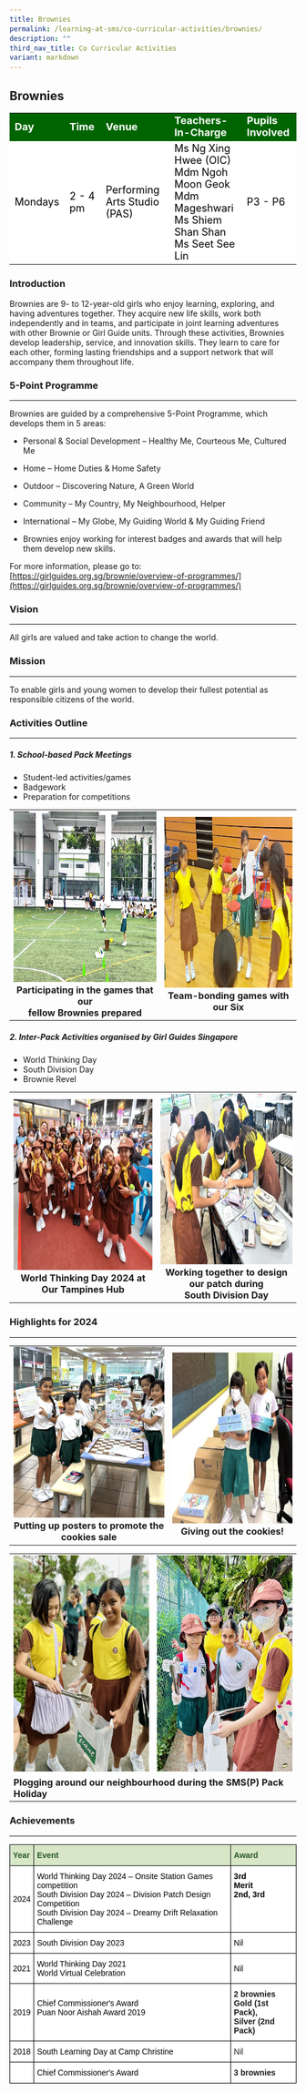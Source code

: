 ```yaml
---
title: Brownies
permalink: /learning-at-sms/co-curricular-activities/brownies/
description: ""
third_nav_title: Co Curricular Activities
variant: markdown
---
```

## Brownies

<table>
<tbody>
	<tr style="background-color:darkgreen;color:white;font-size:18px"><td><b>Day</b></td>
	<td><b>Time</b></td>
	<td><b>Venue</b></td>
	<td><b>Teachers-In-Charge</b></td>
	<td><b>Pupils Involved</b></td>
</tr>
	<tr style="background-color:white;color:black;font-size:18px">
		<td>Mondays </td>
		<td>2 - 4 pm</td>
	<td>Performing Arts Studio (PAS) </td>
	<td>Ms Ng Xing Hwee (OIC)<br>Mdm Ngoh Moon Geok<br>Mdm Mageshwari<br>Ms Shiem Shan Shan<br>Ms Seet See Lin</td>
	<td>P3 - P6</td>
</tr>
</tbody></table>

### Introduction

Brownies are 9- to 12-year-old girls who enjoy learning, exploring, and having adventures together. They acquire new life skills, work both independently and in teams, and participate in joint learning adventures with other Brownie or Girl Guide units. Through these activities, Brownies develop leadership, service, and innovation skills. They learn to care for each other, forming lasting friendships and a support network that will accompany them throughout life.


### 5-Point Programme
___________________________________________________________

Brownies are guided by a comprehensive 5-Point Programme, which develops them in 5 areas:  
  

*   Personal &amp; Social Development – Healthy Me, Courteous Me, Cultured Me&nbsp;  
    
*   Home – Home Duties &amp; Home Safety  
    
*   Outdoor – Discovering Nature, A Green World
*   Community – My Country, My Neighbourhood, Helper&nbsp;  
    
*   International – My Globe, My Guiding World &amp; My Guiding Friend
*   Brownies enjoy working for interest badges and awards that will help them develop new skills.

  

For more information, please go to:
[https://girlguides.org.sg/brownie/overview-of-programmes/](https://girlguides.org.sg/brownie/overview-of-programmes/)


### Vision  
___________________________________________________________



All girls are valued and take action to change the world.

  

### Mission
___________________________________________________________


To enable girls and young women to develop their fullest potential as responsible citizens of the world.


### Activities Outline
___________________________________________________________

##### 1. School-based Pack Meetings
* Student-led activities/games
* Badgework
* Preparation for competitions

<table>
<tbody><tr>
<td><center><font size="3"><img src="/images/CCAs/Brownies/games_participation.jpg" alt="volunteer recess ministry pv" style="width:400px;height:300px;"><b>Participating in the games that our<br>fellow Brownies prepared</b></font></center>
</td>
<td><center><font size="3"><img src="/images/CCAs/Brownies/team_bonding.jpg" alt="volunteer recess ministry pv" style="width:400px;height:300px;"><b>Team-bonding games with our Six</b></font></center>
</td>
</tr>
</tbody></table>

##### 2. Inter-Pack Activities organised by Girl Guides Singapore
* World Thinking Day
* South Division Day
* Brownie Revel

<table>
<tbody><tr>
<td><center><font size="3"><img src="/images/CCAs/Brownies/World_Thinking_Day_2024.jpg" alt="volunteer recess ministry pv" style="width:400px;height:300px;"><b>World Thinking Day 2024 at Our Tampines Hub</b></font></center>
</td>
<td><center><font size="3"><img src="/images/CCAs/Brownies/South_Division_Day.jpg" alt="volunteer recess ministry pv" style="width:400px;height:300px;"><b>Working together to design our patch during<br>South Division Day</b></font></center>
</td>
</tr>
</tbody></table>



### Highlights for 2024
___________________________________________________________

<table>
<tbody><tr>
<td><center><font size="3"><img src="/images/CCAs/Brownies/cookies_sale.jpg" alt="volunteer recess ministry pv" style="width:380px;height:300px;"><b>Putting up posters to promote the cookies sale</b></font></center>
</td>
<td><center><font size="3"><img src="/images/CCAs/Brownies/give_cookies.jpg" alt="volunteer recess ministry pv" style="width:380px;height:300px;"><b>Giving out the cookies!</b></font></center>
</td>
</tr>
</tbody></table>
<center><font size="3"></font></center><font size="3"></font><center></center><table>
<tbody><tr>
<td><center><font size="3"><img src="/images/CCAs/Brownies/SMS_P__Pack_Holiday_1.jpg" alt="volunteer recess ministry pv" style="width:280px;height:380px;"><b></b></font></center>
</td>
	<td><center><font size="3"><img src="/images/CCAs/Brownies/SMS_P__Pack_Holiday_2.jpg" alt="volunteer recess ministry pv" style="width:280px;height:380px;"><b></b></font></center></td>
</tr>
	<tr><td colspan="2"><font size="3"><b>Plogging around our neighbourhood during the SMS(P) Pack Holiday</b></font></td></tr>
</tbody></table>




### Achievements
___________________________________________________________

<style type="text/css">
.tg  {border-collapse:collapse;border-spacing:0;}
.tg td{border-color:black;border-style:solid;border-width:1px;font-family:Arial, sans-serif;font-size:14px;
  overflow:hidden;padding:10px 5px;word-break:normal;}
.tg th{border-color:black;border-style:solid;border-width:1px;font-family:Arial, sans-serif;font-size:14px;
  font-weight:normal;overflow:hidden;padding:10px 5px;word-break:normal;}
.tg .tg-bzhr{background-color:#D6E6C7;color:#2A5629;font-weight:bold;text-align:left;vertical-align:middle}
.tg .tg-va4t{background-color:#FFF;font-weight:bold;text-align:left;text-decoration:underline;vertical-align:top}
.tg .tg-zr06{background-color:#FFF;text-align:left;vertical-align:middle}
.tg .tg-dgl5{background-color:#FFF;font-weight:bold;text-align:left;vertical-align:top}
.tg .tg-ktyi{background-color:#FFF;text-align:left;vertical-align:top}
</style>
<table class="tg">
<thead>
  <tr>
    <th class="tg-bzhr"><span style="font-weight:bold;color:#2A5629;background-color:#D6E6C7">Year</span></th>
    <th class="tg-bzhr"><span style="font-weight:bold;color:#2A5629;background-color:#D6E6C7">Event</span></th>
    <th class="tg-bzhr"><span style="font-weight:bold;color:#2A5629;background-color:#D6E6C7">Award</span></th>
  </tr>
</thead>
<tbody>
	<tr>
    <td class="tg-zr06"><span style="color:#000;background-color:#FFF">2024</span></td>
    <td class="tg-zr06"><span style="color:#000;background-color:#FFF">World Thinking Day 2024 – Onsite Station Games competition <br>South Division Day 2024 – Division Patch Design Competition<br>South Division Day 2024 – Dreamy Drift Relaxation Challenge </span></td>
    <td class="tg-dgl5"><span style="color:#000;background-color:#FFF">3rd<br>Merit<br>2nd, 3rd</span></td>
  </tr>
	  <tr>
    <td class="tg-zr06"><span style="color:#000;background-color:#FFF">2023</span></td>
    <td class="tg-zr06"><span style="color:#000;background-color:#FFF">South Division Day 2023<br></span></td>
    <td class="tg-zr06"><span style="color:#000;background-color:#FFF">Nil</span></td>
  </tr>
  <tr>
    <td class="tg-zr06"><span style="color:#000;background-color:#FFF">2021</span></td>
    <td class="tg-zr06"><span style="color:#000;background-color:#FFF">World Thinking Day 2021<br><span style="font-weight:400;color:#000">World Virtual Celebration</span></span></td>
    <td class="tg-zr06"><span style="color:#000;background-color:#FFF">Nil</span></td>
  </tr>
  <tr>
    <td class="tg-zr06"><span style="color:#000;background-color:#FFF"> 2019</span></td>
    <td class="tg-zr06"><span style="color:#000;background-color:#FFF"></span><span style="color:#000;background-color:#FFF">Chief Commissioner's Award</span><br><span style="color:#000;background-color:#FFF">Puan Noor Aishah Award 2019</span><br><br></td>
    <td class="tg-dgl5">2 brownies<br>Gold (1st Pack),<br>Silver (2nd Pack) </td>
  </tr>
  <tr>
    <td class="tg-zr06"><span style="color:#000;background-color:#FFF">  2018</span></td>
    <td class="tg-ktyi"><span style="color:#000;background-color:#FFF">South Learning Day at Camp Christine</span></td>
    <td class="tg-ktyi">Nil <span style="color:#000;background-color:#FFF"> </span></td>
  </tr>
  <tr>
    <td class="tg-ktyi"></td>
    <td class="tg-zr06"><span style="color:#000;background-color:#FFF">Chief Commissioner's Award</span></td>
    <td class="tg-dgl5">3 brownies</td>
  </tr>
</tbody>
</table>